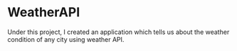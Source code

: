 # WeatherAPI
Under this project, I created an application which tells us about the weather condition of any city using weather API.
